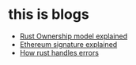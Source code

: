 # this is blogs

* [Rust Ownership model explained](https://bongkow.github.io/rust-ownership-model)
* [Ethereum signature explained](https://github.com/bongkow/bongkow.github.io/blob/main/what-is-ethereum-signature.md)
* [How rust handles errors](https://github.com/bongkow/bongkow.github.io/how-rust-handles-errors.md)
